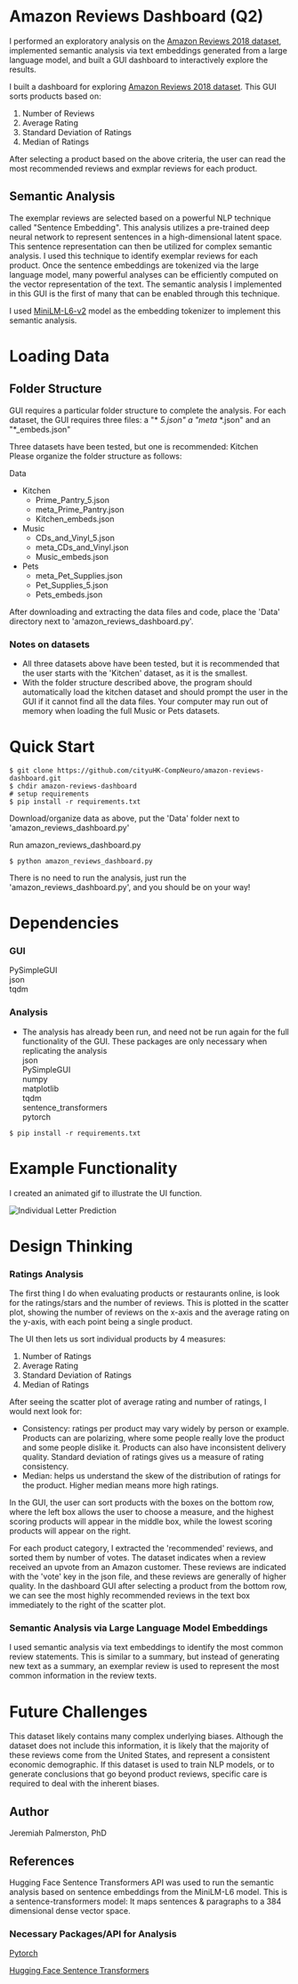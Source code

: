 # Amazon Reviews Dashboard (Q2)
I performed an exploratory analysis on the [Amazon Reviews 2018 dataset](https://jmcauley.ucsd.edu/data/amazon/), implemented semantic analysis via text embeddings generated from a large language model, and built a GUI dashboard to interactively explore the results.


I built a dashboard for exploring [Amazon Reviews 2018 dataset](https://jmcauley.ucsd.edu/data/amazon/). This GUI sorts products based on:
1. Number of Reviews 
2. Average Rating
3. Standard Deviation of Ratings
4. Median of Ratings
  
After selecting a product based on the above criteria, the user can read the most recommended reviews and exmplar reviews for each product.  

## Semantic Analysis
The exemplar reviews are selected based on a powerful NLP technique called "Sentence Embedding". This analysis utilizes a pre-trained deep neural network to represent sentences in a high-dimensional latent space. This sentence representation can then be utilized for complex semantic analysis. I used this technique to identify exemplar reviews for each product. Once the sentence embeddings are tokenized via the large language model, many powerful analyses can be efficiently computed on the vector representation of the text. The semantic analysis I implemented in this GUI is the first of many that can be enabled through this technique.  

I used [MiniLM-L6-v2](https://huggingface.co/sentence-transformers/all-MiniLM-L6-v2) model as the embedding tokenizer to implement this semantic analysis.  

# Loading Data
## Folder Structure
GUI requires a particular folder structure to complete the analysis. For each dataset, the GUI requires three files: a "\* _5.json\" a \"meta_ \*.json" and an \"*_embeds.json" 
  
Three datasets have been tested, but one is recommended: Kitchen  
Please organize the folder structure as follows:  

Data  
- Kitchen
    - Prime_Pantry_5.json
    - meta_Prime_Pantry.json
    - Kitchen_embeds.json
- Music
    - CDs_and_Vinyl_5.json
    - meta_CDs_and_Vinyl.json
    - Music_embeds.json
- Pets
    - meta_Pet_Supplies.json
    - Pet_Supplies_5.json
    - Pets_embeds.json

After downloading and extracting the data files and code, place the 'Data' directory next to 'amazon_reviews_dashboard.py'.

### Notes on datasets
* All three datasets above have been tested, but it is recommended that the user starts with the 'Kitchen' dataset, as it is the smallest.  
* With the folder structure described above, the program should automatically load the kitchen dataset and should prompt the user in the GUI if it cannot find all the data files. Your computer may run out of memory when loading the full Music or Pets datasets.  

# Quick Start

```Windows CMD
$ git clone https://github.com/cityuHK-CompNeuro/amazon-reviews-dashboard.git  
$ chdir amazon-reviews-dashboard  
# setup requirements
$ pip install -r requirements.txt
```

Download/organize data as above, put the 'Data' folder next to 'amazon_reviews_dashboard.py'  

Run amazon_reviews_dashboard.py
```
$ python amazon_reviews_dashboard.py
```  

There is no need to run the analysis, just run the 'amazon_reviews_dashboard.py', and you should be on your way!    

# Dependencies
### GUI
PySimpleGUI  
json  
tqdm  

### Analysis
* The analysis has already been run, and need not be run again for the full functionality of the GUI. These packages are only necessary when replicating the analysis  
json  
PySimpleGUI  
numpy  
matplotlib  
tqdm  
sentence_transformers  
pytorch  
```  
$ pip install -r requirements.txt  
```  
  
# Example Functionality
I created an animated gif to illustrate the UI function.  

  
![Individual Letter Prediction](/README_support/dash_gif.gif)  
  
<!-- ![Example Artist Prediction](/README_support/frank_z.PNG)   -->
  
<!-- ![Review Generation](/README_support/My_gen.gif)   -->
  
<!-- ![Example Artist Prediction](/README_support/frank_z.PNG)   -->
  

# Design Thinking
### Ratings Analysis
The first thing I do when evaluating products or restaurants online, is look for the ratings/stars and the number of reviews. This is plotted in the scatter plot, showing the number of reviews on the x-axis and the average rating on the y-axis, with each point being a single product.  

The UI then lets us sort individual products by 4 measures:
1. Number of Ratings
2. Average Rating
3. Standard Deviation of Ratings
4. Median of Ratings  

After seeing the scatter plot of average rating and number of ratings, I would next look for:  
- Consistency: ratings per product may vary widely by person or example. Products can are polarizing, where some people really love the product and some people dislike it. Products can also have inconsistent delivery quality. Standard deviation of ratings gives us a measure of rating consistency.   
- Median: helps us understand the skew of the distribution of ratings for the product. Higher median means more high ratings.  
  
In the GUI, the user can sort products with the boxes on the bottom row, where the left box allows the user to choose a measure, and the highest scoring products will appear in the middle box, while the lowest scoring products will appear on the right.  

For each product category, I extracted the 'recommended' reviews, and sorted them by number of votes. The dataset indicates when a review received an upvote from an Amazon customer. These reviews are indicated with the 'vote' key in the json file, and these reviews are generally of higher quality. In the dashboard GUI after selecting a product from the bottom row, we can see the most highly recommended reviews in the text box immediately to the right of the scatter plot. 

### Semantic Analysis via Large Language Model Embeddings
I used semantic analysis via text embeddings to identify the most common review statements. This is similar to a summary, but instead of generating new text as a summary, an exemplar review is used to represent the most common information in the review texts.  
  
# Future Challenges
This dataset likely contains many complex underlying biases. Although the dataset does not include this information, it is likely that the majority of these reviews come from the United States, and represent a consistent economic demographic. If this dataset is used to train NLP models, or to generate conclusions that go beyond product reviews, specific care is required to deal with the inherent biases.  

## Author

Jeremiah Palmerston, PhD  

## References
Hugging Face Sentence Transformers API was used to run the semantic analysis based on sentence embeddings from the MiniLM-L6 model. This is a sentence-transformers model: It maps sentences & paragraphs to a 384 dimensional dense vector space.  

### Necessary Packages/API for Analysis
[Pytorch](https://pytorch.org/)  
  
[Hugging Face Sentence Transformers](https://huggingface.co/sentence-transformers/all-MiniLM-L6-v2)  


